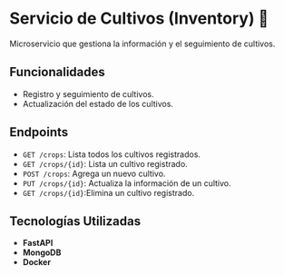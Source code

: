 # Servicio de Cultivos (Inventory) 🌱

Microservicio que gestiona la información y el seguimiento de cultivos.

## Funcionalidades
- Registro y seguimiento de cultivos.
- Actualización del estado de los cultivos.

## Endpoints
- `GET /crops`: Lista todos los cultivos registrados.
- `GET /crops/{id}`: Lista un cultivo registrado.
- `POST /crops`: Agrega un nuevo cultivo.
- `PUT /crops/{id}`: Actualiza la información de un cultivo.
- `GET /crops/{id}`:Elimina un cultivo registrado.

## Tecnologías Utilizadas
- **FastAPI**
- **MongoDB**
- **Docker**
